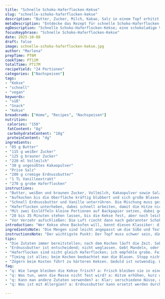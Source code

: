 ```yaml
---
title: "Schnelle Schoko-Haferflocken-Kekse"
slug: "schnelle-schoko-haferflocken-kekse"
description: "Butter, Zucker, Milch, Kakao, Salz in einem Topf erhitzt. Sobald die Masse sprudelnd kocht und Blasen wirft, kurz weiterköcheln lassen; wichtig für die richtige Konsistenz. Dann Erdnussbutter und Vanille zügig unterrühren, bevor Haferflocken einziehen. Zusammen auf Backpapier löffeln, abkühlen lassen bis fest. Erdnussallergiker können Mandelmus oder Tahini nehmen, klappt auch. Kein Überkochen, sonst wird's hart. Die Kombi aus dunkelbrauner Zucker-Note und cremiger Erdnussbutter bringt Tiefe. Nach 25-30 Minuten abgehärtet, knusprig außen, innen weich. Kein Backofen nötig, entspannt und fix gemacht. Kleine Variationen mit Kokosflocken oder Nüssen geben Extra-Biss und Aroma. Wer Haferflocken zu grob findet, darf sie halbieren; Konsistenz verändert sich, nicht nur Optik. Ein Klassiker, der nie alt wird."
metaDescription: "Entdecke das Rezept für schnelle Schoko-Haferflocken-Kekse; schokoladig, lecker, ohne Ofen; perfekt für spontane Gelüste und einfach gemacht."
ogDescription: "Schnelle Schoko-Haferflocken-Kekse; eine schokoladige Versuchung, ohne Ofen; ideal für Ungeplantes und mit einer cremigen Erdnussbutternote."
focusKeyphrase: "Schnelle Schoko-Haferflocken-Kekse"
date: 2025-10-08
draft: false
image: schnelle-schoko-haferflocken-kekse.jpg
author: "Marlena"
prepTime: PT6M
cookTime: PT11M
totalTime: PT17M
recipeYield: "24 Portionen"
categories: ["Nachspeisen"]
tags:
- "Kekse"
- "schnell"
- "vegan"
keywords:
- "süß"
- "Snack"
- "Kekse"
breadcrumb: ["Home", "Recipes", "Nachspeisen"]
nutrition: 
 calories: "150"
 fatContent: "8g"
 carbohydrateContent: "18g"
 proteinContent: "4g"
ingredients:
- "85 g Butter"
- "115 g weißer Zucker"
- "125 g brauner Zucker"
- "220 ml Vollmilch"
- "30 g ungesüßtes Kakaopulver"
- "Prise Salz"
- "200 g cremige Erdnussbutter"
- "1 TL Vanilleextrakt"
- "270 g grobe Haferflocken"
instructions:
- "Butter, weißen und braunen Zucker, Vollmilch, Kakaopulver sowie Salz in einem schweren Topf bei mittelhoher Hitze vermengen. Ständig rühren, um nichts anbrennen zu lassen."
- "Aufkochen bis die Oberfläche kräftig blubbert und sich große Blasen bilden; diese „rollenden“ Blasen unbedingt 65-70 Sekunden halten, sonst werden die Kekse entweder zu weich oder zu hart. Vorsicht, nicht länger, sonst verbrennt die Mischung. Dann sofort vom Herd nehmen."
- "Schnell Erdnussbutter und Vanille unterrühren. Die Mischung muss geschmeidig und homogen sein."
- "Haferflocken unterheben, dabei schnell arbeiten, damit die Hitze nicht entweicht. Die Flocken should vollständig bedeckt und gut verteilt sein."
- "Mit zwei Esslöffeln kleine Portionen auf Backpapier setzen, dabei genug Abstand lassen, da die Masse beim Abkühlen leicht flacht."
- "20 bis 35 Minuten stehen lassen, bis die Kekse fest, aber noch leicht zäh sind. Je nach Raumtemperatur kann die Wartezeit variieren, daher besser auf Festigkeit als Zeit achten."
- "Vor Verzehr aufschließen: Die Luft riecht dann nach gebrannter Schokolade und Erdnuss, die Oberfläche glänzt leicht und fühlt sich nicht mehr klebrig an."
introduction: "Wer Kekse ohne Backofen will, kennt diesen Klassiker: die berühmten Schoko-Haferflocken-Dinger. Der Trick liegt im Rollenkochen, dieser Moment, wenn die Blasen groß werden und der Zucker zu Karamelisieren beginnt – aber nicht verbrennt. Ich habe oft erlebt, dass das Timing da ausschlaggebend ist. Arbeitet man zu langsam, wird die Masse nicht richtig fest; zu lange, und die Kekse schmecken verbrannt. Mit Erdnussbutter als Bindemittel ergibt das eine angenehme, leicht salzige Note. Nicht die Erdnussbutter wegzulassen, sonst fehlt der Mundgefühl-Kontrast. Auch Vollmilch statt Wasser oder Magermilch macht einen Unterschied im Geschmack. Etwas Vanille rundet ab; auch wenn man das gerne weglässt, ist es ein unterschätztes Highlight. Diese Kekse sind Ideal für spontane Gelüste, wenn es schnell süß und schokoladig sein soll, ohne Ofenstress. Was ich hier noch ausprobieren will: Für mehr crunch mal Mandelblättchen statt Haferflocken, oder etwas Zimt untermischen – verändert die Aromatik. Wichtig: Nie blind Zeitangaben folgen, sondern Geräuschkulisse und Blasenbildung checken. Das ist es, was man lernt nach vielen Versuchen im hektischen Küchenalltag."
ingredientsNote: "Die Mengen sind leicht angepasst um die Süße und Textur aktueller zu balancieren – etwas weniger Zucker, dafür mehr Haferflocken für mehr Biss und Volumen. Brauner Zucker gibt Tiefe, beim weißen geht es eher um die Süße. Die Vanille macht nicht viel Arbeit, hebt aber den Geschmack hervor. Ein Ersatz für Erdnussbutter? Mandelmus ist die erste Wahl für alle mit Allergien – nicht jede Sorte eignet sich, cremig und ohne grobe Stückchen. Wenn du nur festen Erdnussbutter hast, einfach etwas vorsichtig erwärmen, dann wird’s besser gleichmäßig untergerührt. Milch kannst du durch Hafermilch oder Mandelmilch ersetzen, was den Geschmack aber deutlich verändert, etwas trockener wird es dann vielleicht. Ich habe schon oft „gesündere“ Variationen mit Kokoszucker gemacht, passt super, braucht aber sorgfältigeres Rühren wegen unterschiedlichem Schmelzpunkt. Beim Salz darf kein Löffel fehlen, es gibt dem Ganzen Dreck und hebt alles hervor. Grobe Haferflocken sorgen für Textur; bei feinen wird’s schnell zu matschig. Wer den typischen Biss will, Finger weg von Instantflocken. Ein kleiner Tipp: Immer die Zutaten bereitstellen, nach dem Kochen geht es schnell und hektisch."
instructionsNote: "Der wichtigste Punkt: Der Topf muss schwer sein, dünnwandige Pfannen sorgen für ungleichmäßige Hitze, was zu Anbrennen führt. Rühren niemals einstellen – Zucker kann leicht am Rand heißer werden und verbrennen. Wenn die Blasen klein bleiben, nochmal etwas hitze erhöhen und beobachten. Sobald der Topfinhalt „rollend kocht“, also richtig blubbert und richtig laute Blasen hat, die Zeit starten. Nicht die Uhr, sondern den Blasen zusehen. 65-70 Sekunden reichen, dann Farbe leicht nachdunkeln lassen, aber ohne Rauchzeichen. Danach sofort runter vom Herd, denn die Resthitze reicht noch, sonst Karamell wird zu hart. Erdnussbutter und Vanille möglichst rasch unterheben, dann Haferflocken, bevor die Masse zu kalt zum Verformen ist. Zum Portionieren benutze ich zwei Löffel, das klappt am besten, so entstehen gleichmäßige Kekse. Auf Backpapier legen, nicht mit der Hand drücken, sonst werden sie flacher und verändern das Mundgefühl. Wichtig nochmal: nicht zu früh probieren, Kekse sind außen fest, innen noch zäh. So haben sie Halt und zergehen beim Kauen langsam. Wer zu lange wartet, bekommt hartes Gebäck, was trocken wirkt. Nach dem ersten Abkühlen kann man in einem luftdichten Behälter aufbewahren, sie werden innen dann etwas weicher."
tips:
- "Die Zutaten immer bereitstellen; nach dem Kochen läuft die Zeit. Sobald die Mischung blubbert, zügig weiterarbeiten. Mistet ab und zu aus. Guten Blick behalten."
- "Erdnussbutter ist entscheidend; nicht weglassen. Gebt Mandeln, oder anderes Mus, für Allergien. Resultate variieren stark. Balance ist wichtig für die Textur und den Geschmack."
- "Haferflocken sind nicht gleich Haferflocken; ich empfehle grobe. Feine werden schnell matschig. Gehe auf Qualität. Manchmal funktionieren auch alternative Sorten."
- "Timing ist alles; beim Kochen beobachtet man die Blasen. Stopp nicht zu früh. Es ist wie Roulette, ein paar Sekunden können viel ausmachen. Erfahrung zählt hier."
- "Zögern beim Kosten führt zu härteren Keksen. Geduld ist notwendig. Wenn sie etwas abgekühlt sind, probieren. Lagerung im geschlossenen Behälter macht viel aus."
faq:
- "q: Wie lange bleiben die Kekse frisch? a: Frisch bleiben sie in einem luftdichten Behälter mehrere Tage. Luft ist Feind; sie werden dann schnell trocken. Kühlen kann helfen."
- "q: Was tun, wenn die Masse nicht fest wird? a: Hitze erhöhen, kurz wieder aufkochen lassen. Timing ist entscheidend. Nicht zu lange warten. Mischung testen."
- "q: Kann man andere Zutaten verwenden? a: Klar; verschiedene Nüsse, oder auch Schokolade. Experimentieren bringt Neues; probieren geht über studieren. Man muss sich trauen."
- "q: Was ist mit Allergien? a: Erdnussbutter kann ersetzt werden durch Mandelmus oder sogar Tahini. Alternative Sorten verwenden. Jeder sollte genießen können."

---
```

